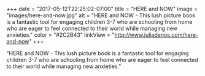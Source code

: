 +++
date = "2017-05-12T22:25:02-07:00"
title = "HERE and NOW"
image = "images/here-and-now.jpg"
alt = "HERE and NOW - This lush picture book is a fantastic tool for engaging children 3-7 who are schooling from home who are eager to feel connected to their world while managing new anxieties."
color = "#2C2B43"
linkView = "http://www.juliadenos.com/here-and-now"
+++

"HERE and NOW - This lush picture book is a fantastic tool for engaging children 3-7 who are schooling from home who are eager to feel connected to their world while managing new anxieties."